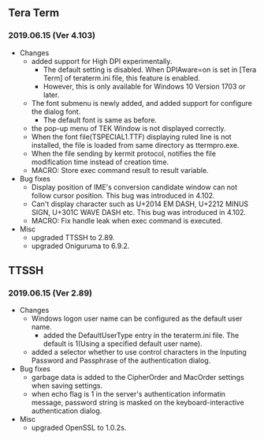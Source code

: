 ## Tera Term
### 2019.06.15 (Ver 4.103)

 * Changes
   * added support for High DPI experimentally.
     * The default setting is disabled. When DPIAware=on is set in [Tera Term] of teraterm.ini file, this feature is enabled.
     * However, this is only available for Windows 10 Version 1703 or later.
   * The font submenu is newly added, and added support for configure the dialog font.
     * The default font is same as before.
   * the pop-up menu of TEK Window is not displayed correctly.
   * When the font file(TSPECIAL1.TTF) displaying ruled line is not installed, the file is loaded from same directory as ttermpro.exe.
   * When the file sending by kermit protocol, notifies the file modification time instead of creation time.
   * MACRO: Store exec command result to result variable.
 * Bug fixes
   * Display position of IME's conversion candidate window can not follow cursor position. This bug was introduced in 4.102.
   * Can't display character such as U+2014 EM DASH, U+2212 MINUS SIGN, U+301C WAVE DASH etc. This bug was introduced in 4.102.
   * MACRO: Fix handle leak when exec command is executed.
 * Misc
   * upgraded TTSSH to 2.89.
   * upgraded Oniguruma to 6.9.2.

## TTSSH
### 2019.06.15 (Ver 2.89)

 * Changes
   * Windows logon user name can be configured as the default user name.
     * added the DefaultUserType entry in the teraterm.ini file. The default is 1(Using a specified default user name).
   * added a selector whether to use control characters in the Inputing Password and Passphrase of the authentication dialog.
 * Bug fixes
   * garbage data is added to the CipherOrder and MacOrder settings when saving settings.
   * when echo flag is 1 in the server's authentication informatin message, password string is masked on the keyboard-interactive authentication dialog.
 * Misc
   * upgraded OpenSSL to 1.0.2s.
